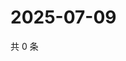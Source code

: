# 2025-07-09

共 0 条

<!-- BEGIN ZHIHUQUESTIONS -->
<!-- 最后更新时间 Wed Jul 09 2025 14:17:53 GMT+0800 (China Standard Time) -->

<!-- END ZHIHUQUESTIONS -->

